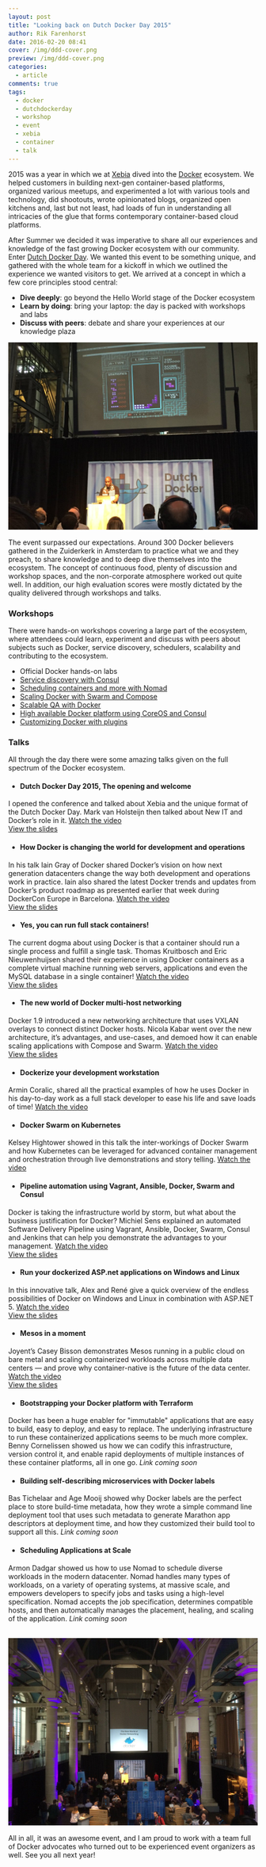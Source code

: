 ```yaml
---
layout: post
title: "Looking back on Dutch Docker Day 2015"
author: Rik Farenhorst
date: 2016-02-20 08:41
cover: /img/ddd-cover.png
preview: /img/ddd-cover.png
categories:
  - article
comments: true
tags:
  - docker
  - dutchdockerday
  - workshop
  - event
  - xebia
  - container
  - talk
---
```

2015 was a year in which we at [Xebia](https://www.xebia.com) dived into the [Docker](https://www.docker.com) ecosystem. We helped customers in building next-gen container-based platforms, organized various meetups, and experimented a lot with various tools and technology, did shootouts, wrote opinionated blogs, organized open kitchens and, last but not least, had loads of fun in understanding all intricacies of the glue that forms contemporary container-based cloud platforms.

After Summer we decided it was imperative to share all our experiences and knowledge of the fast growing Docker ecosystem with our community. Enter [Dutch Docker Day](http://www.dutchdockerday.nl). We wanted this event to be something unique, and gathered with the whole team for a kickoff in which we outlined the experience we wanted visitors to get. We arrived at a concept in which a few core principles stood central:

- **Dive deeply**: go beyond the Hello World stage of the Docker ecosystem
- **Learn by doing**: bring your laptop: the day is packed with workshops and labs
- **Discuss with peers**: debate and share your experiences at our knowledge plaza

<div>
  <img src="/img/2016-02-20-looking-back-on-dutch-docker-day-2015/ddd-tetris.jpg" />
</div>

The event surpassed our expectations. Around 300 Docker believers gathered in the Zuiderkerk in Amsterdam to practice what we and they preach, to share knowledge and to deep dive themselves into the ecosystem. The concept of continuous food, plenty of discussion and workshop spaces, and the non-corporate atmosphere worked out quite well. In addition, our high evaluation scores were mostly dictated by the quality delivered through workshops and talks.

### Workshops
There were hands-on workshops covering a large part of the ecosystem, where attendees could learn, experiment and discuss with peers about subjects such as Docker, service discovery, schedulers, scalability and contributing to the ecosystem.

- Official Docker hands-on labs
- [Service discovery with Consul](http://nauts.io/workshop-docker-consul/)
- [Scheduling containers and more with Nomad](http://nauts.io/workshop-nomad)
- [Scaling Docker with Swarm and Compose](http://nauts.io/workshop-swarm)
- [Scalable QA with Docker](http://bit.ly/slides-scale-qa)
- [High available Docker platform using CoreOS and Consul](http://nauts.io/workshop-docker-coreos-and-consul)
- [Customizing Docker with plugins](http://nauts.io/workshop-docker-plugins)

### Talks
All through the day there were some amazing talks given on the full spectrum of the Docker ecosystem.

- #### Dutch Docker Day 2015, The opening and welcome
I opened the conference and talked about Xebia and the unique format of the Dutch Docker Day. Mark van Holsteijn then talked about New IT and Docker’s role in it.
[Watch the video](/videos/2016/02/09/dutchdockerday-opening-and-welcome/)   
[View the slides](http://www.slideshare.net/xebia/opening-welcome-dutch-docker-day)

- #### How Docker is changing the world for development and operations
In his talk Iain Gray of Docker shared Docker’s vision on how next generation datacenters change the way both development and operations work in practice. Iain also shared the latest Docker trends and updates from Docker’s product roadmap as presented earlier that week during DockerCon Europe in Barcelona.
[Watch the video](/videos/2016/02/09/how-docker-is-changing-the-world-for-devops/)   
[View the slides](http://www.slideshare.net/xebia/dutch-docker-day-how-docker-is-changing-the-world-for-development-and-operations)

- #### Yes, you can run full stack containers!
The current dogma about using Docker is that a container should run a single process and fulfill a single task. Thomas Kruitbosch and Eric Nieuwenhuijsen shared their experience in using Docker containers as a complete virtual machine running web servers, applications and even the MySQL database in a single container!
[Watch the video](/videos/2016/02/09/yes-you-can-run-full-stack-containers/)   
[View the slides](http://www.slideshare.net/xebia/dutch-docker-day-yes-you-can-run-full-stack-containers)

- #### The new world of Docker multi-host networking
Docker 1.9 introduced a new networking architecture that uses VXLAN overlays to connect distinct Docker hosts. Nicola Kabar went over the new architecture, it’s advantages, and use-cases, and demoed how it can enable scaling applications with Compose and Swarm.
[Watch the video](/videos/2016/02/09/the-new-world-of-docker-multihost-networking/)   
[View the slides](http://www.slideshare.net/xebia/dutch-docker-day-the-new-world-of-docker-multihost-networking)

- #### Dockerize your development workstation
Armin Coralic, shared all the practical examples of how he uses Docker in his day-to-day work as a full stack developer to ease his life and save loads of time!
[Watch the video](/videos/2016/02/09/dockerize-your-development-workstation/)

- #### Docker Swarm on Kubernetes
Kelsey Hightower showed in this talk the inter-workings of Docker Swarm and how Kubernetes can be leveraged for advanced container management and orchestration through live demonstrations and story telling.
[Watch the video](/videos/2016/02/09/docker-swarm-on-kubernetes/)

- #### Pipeline automation using Vagrant, Ansible, Docker, Swarm and Consul
Docker is taking the infrastructure world by storm, but what about the business justification for Docker? Michiel Sens explained an automated Software Delivery Pipeline using Vagrant, Ansible, Docker, Swarm, Consul and Jenkins that can help you demonstrate the advantages to your management.
[Watch the video](/videos/2016/02/09/pipeline-automation-using-vagrant-ansible-docker-swarm-and-consul/)   
[View the slides](http://www.slideshare.net/xebia/dutch-docker-day-2015-pipeline-automation-using-vagrant-ansible-docker-swarm-consul-and-jenkins)

- #### Run your dockerized ASP.net applications on Windows and Linux
In this innovative talk, Alex and René give a quick overview of the endless possibilities of Docker on Windows and Linux in combination with ASP.NET 5.
[Watch the video](/videos/2016/02/09/run-your-dockerized-applications-on-windows-and-linux/)   
[View the slides](http://www.slideshare.net/xebia/dutch-docker-day-2015-run-your-dockerized-aspnet-applications-on-windows-and-linux)

- #### Mesos in a moment
Joyent’s Casey Bisson demonstrates Mesos running in a public cloud on bare metal and scaling containerized workloads across multiple data centers — and prove why container-native is the future of the data center.
[Watch the video](/videos/2016/02/09/mesos-in-a-moment/)   
[View the slides](http://www.slideshare.net/xebia/dutch-docker-day-2015-mesos-in-a-moment)

- #### Bootstrapping your Docker platform with Terraform
Docker has been a huge enabler for "immutable" applications that are easy to build, easy to deploy, and easy to replace. The underlying infrastructure to run these containerized applications seems to be much more complex. Benny Cornelissen showed us how we can codify this infrastructure, version control it, and enable rapid deployments of multiple instances of these container platforms, all in one go.
*Link coming soon*

- #### Building self-describing microservices with Docker labels
Bas Tichelaar and Age Mooij showed why Docker labels are the perfect place to store build-time metadata, how they wrote a simple command line deployment tool that uses such metadata to generate Marathon app descriptors at deployment time, and how they customized their build tool to support all this.
*Link coming soon*

- #### Scheduling Applications at Scale
Armon Dadgar showed us how to use Nomad to schedule diverse workloads in the modern datacenter. Nomad handles many types of workloads, on a variety of operating systems, at massive scale, and empowers developers to specify jobs and tasks using a high-level specification. Nomad accepts the job specification, determines compatible hosts, and then automatically manages the placement, healing, and scaling of the application.
*Link coming soon*

<br/>
<div>
  <img src="/img/2016-02-20-looking-back-on-dutch-docker-day-2015/ddd-ambience.jpg" />
</div>


All in all, it was an awesome event, and I am proud to work with a team full of Docker advocates who turned out to be experienced event organizers as well. See you all next year!
